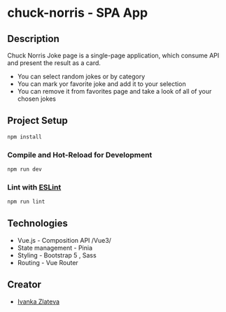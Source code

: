 # chuck-norris - SPA App

## Description
Chuck Norris Joke page is a single-page application, 
which consume API and present the result as a card. 
 - You can select random jokes or by category
 - You can mark yor favorite joke and add it to your selection 
 - You can remove it from favorites page and take a look of all of your chosen jokes

## Project Setup

```sh
npm install
```

### Compile and Hot-Reload for Development

```sh
npm run dev
```

### Lint with [ESLint](https://eslint.org/)

```sh
npm run lint
```
## Technologies
 - Vue.js - Composition API /Vue3/
 - State management - Pinia
 - Styling - Bootstrap 5 , Sass 
 - Routing - Vue Router

## Creator 
 - [Ivanka Zlateva](https://gitlab.com/ipz06)
